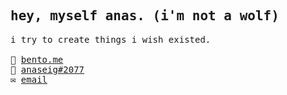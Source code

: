 <samp>
 <h2>
  hey, myself anas. (i'm not a wolf)
 </h2>
  i try to create things i wish existed.
 <br />
  <br />
 🍱 <a href="https://bento.me/anas" target="_blank">bento.me</a>
 <br/>
 💬 <a href="https://discord.com/users/996572958917148692" target="_blank">anaseig#2077</a>
  <br/>
  ✉️ <a href="mailto:anasx2700@gmail.com" target="_blank">email</a>
  <br/>
</samp>
